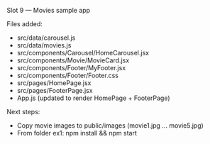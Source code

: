 Slot 9 — Movies sample app

Files added:
- src/data/carousel.js
- src/data/movies.js
- src/components/Carousel/HomeCarousel.jsx
- src/components/Movie/MovieCard.jsx
- src/components/Footer/MyFooter.jsx
- src/components/Footer/Footer.css
- src/pages/HomePage.jsx
- src/pages/FooterPage.jsx
- App.js (updated to render HomePage + FooterPage)

Next steps:
- Copy movie images to public/images (movie1.jpg ... movie5.jpg)
- From folder ex1: npm install && npm start
